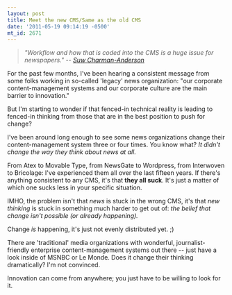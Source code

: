 ```yaml
---
layout: post
title: Meet the new CMS/Same as the old CMS
date: '2011-05-19 09:14:19 -0500'
mt_id: 2671
---
```


> _"Workflow and how that is coded into the CMS is a huge issue for newspapers." -- [Suw Charman-Anderson](http://charman-anderson.com/2011/05/18/linking-and-journalism-the-workflow-issue/)_

For the past few months, I've been hearing a consistent message from some folks working in so-called 'legacy' news organization: "our corporate content-management systems and our corporate culture are the main barrier to innovation."

But I'm starting to wonder if that fenced-in technical reality is leading to fenced-in thinking from those that are in the best position to push for change?

I've been around long enough to see some news organizations change their content-management system three or four times. You know what? _It didn't change the way they think about news at all._

From Atex to Movable Type, from NewsGate to Wordpress, from Interwoven to Bricolage: I've experienced them all over the last fifteen years. If there's anything consistent to any CMS, it's that **they all suck**. It's just a matter of which one sucks less in your specific situation.

IMHO, the problem isn't that _news_ is stuck in the wrong CMS, it's that _new thinking_ is stuck in something much harder to get out of: _the belief that change isn't possible (or already happening)._

Change _is_ happening, it's just not evenly distributed yet.  ;)

There are 'traditional' media organizations with wonderful, journalist-friendly enterprise content-management systems out there -- just have a look inside of MSNBC or Le Monde. Does it change their thinking dramatically? I'm not convinced.

Innovation can come from anywhere; you just have to be willing to look for it.

